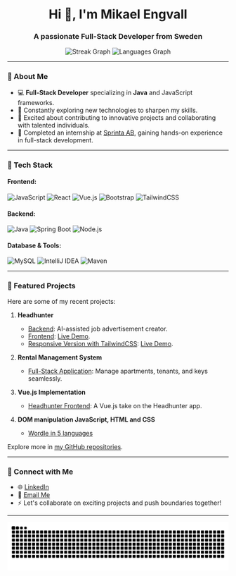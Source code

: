 <h1 align="center">Hi 👋, I'm Mikael Engvall</h1>
<h3 align="center">A passionate Full-Stack Developer from Sweden</h3>

<p align="center">
  <img src="https://streak-stats.demolab.com?user=MikaelEngvall&locale=en&mode=weekly&theme=dracula&hide_border=false&border_radius=5&date_format=j%20M%5B%20Y%5D" alt="Streak Graph" height="150"/>
  <img src="https://github-readme-stats.vercel.app/api/top-langs?username=MikaelEngvall&locale=en&hide_title=false&layout=compact&card_width=320&langs_count=5&theme=dracula&hide_border=false" alt="Languages Graph" height="150"/>
</p>

---

### 🌟 About Me

- 💻 **Full-Stack Developer** specializing in **Java** and JavaScript frameworks.
- 🌱 Constantly exploring new technologies to sharpen my skills.
- 🚀 Excited about contributing to innovative projects and collaborating with talented individuals.
- 🏢 Completed an internship at [Sprinta AB](https://sprinta.se), gaining hands-on experience in full-stack development.

---

### 💼 Tech Stack

#### Frontend:
![JavaScript](https://img.shields.io/badge/-JavaScript-F7DF1E?style=flat-square&logo=javascript&logoColor=black) ![React](https://img.shields.io/badge/-React-61DAFB?style=flat-square&logo=react&logoColor=black) ![Vue.js](https://img.shields.io/badge/-Vue.js-4FC08D?style=flat-square&logo=vue.js&logoColor=white) ![Bootstrap](https://img.shields.io/badge/-Bootstrap-7952B3?style=flat-square&logo=bootstrap&logoColor=white) ![TailwindCSS](https://img.shields.io/badge/-TailwindCSS-38B2AC?style=flat-square&logo=tailwind-css&logoColor=white)

#### Backend:
![Java](https://img.shields.io/badge/-Java-007396?style=flat-square&logo=java&logoColor=white) ![Spring Boot](https://img.shields.io/badge/-Spring%20Boot-6DB33F?style=flat-square&logo=spring-boot&logoColor=white) ![Node.js](https://img.shields.io/badge/-Node.js-339933?style=flat-square&logo=node.js&logoColor=white)

#### Database & Tools:
![MySQL](https://img.shields.io/badge/-MySQL-4479A1?style=flat-square&logo=mysql&logoColor=white) ![IntelliJ IDEA](https://img.shields.io/badge/-IntelliJ%20IDEA-000000?style=flat-square&logo=intellij-idea&logoColor=white) ![Maven](https://img.shields.io/badge/-Maven-C71A36?style=flat-square&logo=apache-maven&logoColor=white)

---

### 📂 Featured Projects

Here are some of my recent projects:

1. **Headhunter**  
   - [Backend](https://github.com/MikaelEngvall/headhunter-backend): AI-assisted job advertisement creator.  
   - [Frontend](https://github.com/MikaelEngvall/headhunter-frontend): [Live Demo](https://headhunter-frontend.onrender.com).  
   - [Responsive Version with TailwindCSS](https://github.com/MikaelEngvall/HeadhunterTailwindCSS): [Live Demo](https://headhuntertailwindcss.onrender.com/).

2. **Rental Management System**  
   - [Full-Stack Application](https://systemet.netlify.app): Manage apartments, tenants, and keys seamlessly.

3. **Vue.js Implementation**  
   - [Headhunter Frontend](https://github.com/MikaelEngvall/vue-headhunter-init): A Vue.js take on the Headhunter app.

4. **DOM manipulation JavaScript, HTML and CSS**  
   - [Wordle in 5 languages](https://mikaelengvall.github.io/Wordle/)


Explore more in [my GitHub repositories](https://github.com/MikaelEngvall).

---

### 🤝 Connect with Me

- 🌐 [LinkedIn](https://www.linkedin.com/in/mikaelengvall/)
- 📧 [Email Me](mailto:mikael.engvall.me@gmail.com)
- ⚡ Let's collaborate on exciting projects and push boundaries together!

---

<p align="center">
  <img src="https://raw.githubusercontent.com/MikaelEngvall/MikaelEngvall/output/snake.svg" alt="Snake animation"/>
</p>
